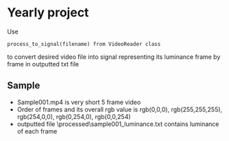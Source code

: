 # Yearly project

Use
```
process_to_signal(filename) from VideoReader class
```
to convert desired video file into signal representing its luminance frame by frame in outputted txt file 

## Sample
- Sample001.mp4 is very short 5 frame video
- Order of frames and its overall rgb value is rgb(0,0,0), rgb(255,255,255), rgb(254,0,0), rgb(0,254,0), rgb(0,0,254)
- outputted file \processed\sample001_luminance.txt contains luminance of each frame
